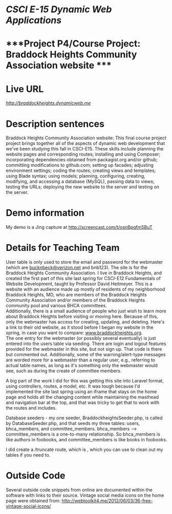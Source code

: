# ***CSCI E-15 Dynamic Web Applications***
# ***Project P4/Course Project: Braddock Heights Community Association website ***
 
# **Live URL**
*http://braddockheights.dynamicweb.me*

# **Description sentences**

Braddock Heights Community Association website: This final course project project brings together all of the aspects of
dynamic web development that we've been studying this fall in CSCI-E15.  These skills include planning the website pages 
and corresponding routes; installing and using Composer; incorporating dependencies obtained from packagist.org and/or github; 
committing modifications to github.com; setting up facades; adjusting environment settings; coding the routes; creating views 
and templates; using Blade syntax; using models; planning, configuring, creating, modifying, and accessing a database (MySQL), 
passing data to views; testing the URLs; deploying the new website to the server and testing on the server.

# **Demo information** 

My demo is a Jing capture at http://screencast.com/t/osnBpgfm5BuT

# **Details for Teaching Team**

User table is only used to store the email and password for the webmaster (which are bucknbeck@verizon.net and bnb123).
The site is for the Braddock Heights Community Association.  I live in Braddock Heights, and created the first part of 
this site last spring for CSCI-E12 Fundamentals of Website Development, taught by Professor David Heitmeyer.  This is a 
website with an audience made up mostly of residents of my neighborhood Braddock Heights, MD, who are members of the 
Braddock Heights Community Association and/or members of the Braddock Heights community pool and various BHCA committees.  
Additionally, there is a small audience of people who just wish to learn more about Braddock Heights before visiting or 
moving here.  Because of this, only the webmaster has access for creating, updating, and deleting.  Here's a link to their 
old website, as it stood before I began my website in the spring, in case you want to compare: www.braddockheights.org.  
The one entry for the webmaster (or possibly several eventually) is just entered into the users table via seeding.  There 
are login and logout features provided for the webmaster in this site, but not sign up.  That code is there but commented 
out.  Additionally, some of the warning/alert-type messages are worded more for a webmaster than a regular user, e.g., 
referring to actual table names, as long as it's something only the webmaster would see, such as during the create of 
committee members.

A big part of the work I did for this was getting this site into Laravel format, using controllers, routes, a model, etc. 
It was tough because I'd implemented the site last spring using an iframe that stays on the home page and holds all the 
changing content while maintaining the masthead and navigation bar at the top, and that was tricky to get that to work 
with the routes and includes.

Database seeders  - my one seeder, BraddockheightsSeeder.php, is called by DatabaseSeeder.php, and that seeds
my three tables: users, bhca_members, and committee_members.  bhca_members --> committee_members is a one-to-many relationship.
So bhca_members is like authors in foobooks, and committee_members is like books in foobooks.

I did create a /truncate route, which is , which you can use to clean out my tables if you need to.

# **Outside Code**
Several outside code snippets from online are documented within the software with links to their source.
Vintage social media icons on the home page were obtained from:
http://webtoolkit4.me/2012/06/03/36-free-vintage-social-icons/  